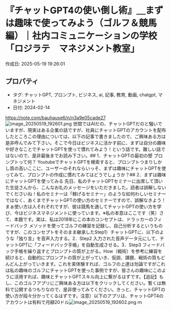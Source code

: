 # 『チャットGPT4の使い倒し術』＿まずは趣味で使ってみよう（ゴルフ＆競馬編）｜社内コミュニケーションの学校「ロジラテ　マネジメント教室」

作成日: 2025-05-19 19:26:01

## プロパティ

- タグ: チャットGPT, プロンプト, ビジネス, ai, 記事, 教育, 動画, chatgpt, マネジメント
- 日付: 2024-02-14

https://note.com/bauhause6/n/n3a9e05cade27
![image_20250519_192601.png](../assets/image_20250519_192601.png)
世間ではAIだの、チャットGPTだのと騒いでいますが、現実はある企業の話ですが、社員にチャットGPTのアカウントを配布したところこの理由については、以下の記事で書きましたので、ご興味ある方は是非呼んでみて下さい。そこで今日はビジネスに活かす前に、まずは自分の趣味や好きなことでチャットGPTを使って慣れてみよう！という話です。難しい話ではないので、是非最後までお読み下さい。## 1．チャットGPTの最初の壁 プロンプトって何？
YoutubeでチャットGPTを検索すると、プロンプトつまりしかし質の高いここに、ユーザーのそれならいっそ、まずは趣味にチャットGPTを使ってみて、プロンプトの作成に慣れてみてはどうでしょうか？## 2．まずは趣味にチャットGPTを使ってみる
先日、私のチャットGPTセミナーに出席して頂いた生徒さんから、こんなお礼のメッセージをいただきました。読者は誤解しないでくださいね！私のセミナーは「稼げるセミナー」のような如何わしいセミナーではなく、あくまでチャットGPTの使い方のセミナーですので、誤解なきよう！まぁ使い方は人それぞれですが、彼は競馬を通してチャットGPTの使い方を学び、今はビジネスマネジメントに使っています。※私の本意はここです（笑）さて、本題です。実は、私は2018年にこの本のコンセプトは、ドラッカーのフィードバック メソッドを使ってゴルフの練習を記録し、自己分析するというものですが、このコンセプトをそのまま継承したStep1）チャットGPTに、以下のような「独り言」を音声入力する。2．Step2 入力された音声データ元にして、チャットGPTに「フィードバック手帳」を自動生成させる。3．Step3 フィードバック手帳を繰り返すとプロンプトの質が上がる。How（戦術）を参考に練習を続けると、自動的にプロンプトの質が上がっていき、仮説、課題、戦術の質もどんどん上がっていきます。これを実体験すれば、ゴルフの上達は勿論ですがこれは私の趣味のゴルフにチャットGPTを使った事例ですが、皆さんの趣味にこのように活用すれば、趣味とチャットGPTスキル向上に繋がるはずです。【追記】もし、このゴルフアプリにご興味ある方は以下をクリックしてください。暫くは無料で公開するつもりなので、是非使ってみてください。きっと、チャットGPTの使い方が段々分かってくるはずです。注意）以下のアプリは、チャットGPT4のアカウントは有料で月額20ドル![image_20250519_192602.png](../assets/image_20250519_192602.png)
ｍ